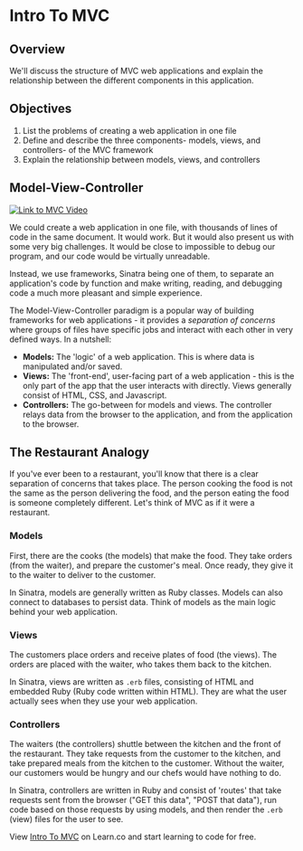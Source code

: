 # Intro To MVC

## Overview

We'll discuss the structure of MVC web applications and explain the
relationship between the different components in this application.

## Objectives

1. List the problems of creating a web application in one file
2. Define and describe the three components- models, views, and controllers- of
   the MVC framework
3. Explain the relationship between models, views, and controllers

## Model-View-Controller

[![Link to MVC Video](http://img.youtube.com/vi/IT54uYUISQg/0.jpg)](http://www.youtube.com/watch?v=IT54uYUISQg)

We could create a web application in one file, with thousands of lines of code
in the same document. It would work. But it would also present us with some
very big challenges. It would be close to impossible to debug our program, and
our code would be virtually unreadable.

Instead, we use frameworks, Sinatra being one of them, to separate an
application's code by function and make writing, reading, and debugging code a
much more pleasant and simple experience.

The Model-View-Controller paradigm is a popular way of building frameworks for
web applications - it provides a _separation of concerns_ where groups of files
have specific jobs and interact with each other in very defined ways. In a
nutshell:

* **Models:** The 'logic' of a web application. This is where data is
  manipulated and/or saved.
* **Views:** The 'front-end', user-facing part of a web application - this is
  the only part of the app that the user interacts with directly. Views generally
  consist of HTML, CSS, and Javascript.
* **Controllers:** The go-between for models and views. The controller relays
  data from the browser to the application, and from the application to the
  browser.

## The Restaurant Analogy

If you've ever been to a restaurant, you'll know that there is a clear
separation of concerns that takes place. The person cooking the food is not the
same as the person delivering the food, and the person eating the food is
someone completely different. Let's think of MVC as if it were a restaurant.

### Models

First, there are the cooks (the models) that make the food. They take orders
(from the waiter), and prepare the customer's meal. Once ready, they give it to
the waiter to deliver to the customer.

In Sinatra, models are generally written as Ruby classes. Models can also
connect to databases to persist data. Think of models as the main logic behind
your web application.

### Views

The customers place orders and receive plates of food (the views). The orders
are placed with the waiter, who takes them back to the kitchen.

In Sinatra, views are written as `.erb` files, consisting of HTML and embedded
Ruby (Ruby code written within HTML). They are what the user actually sees when
they use your web application.

### Controllers

The waiters (the controllers) shuttle between the kitchen and the front of the
restaurant. They take requests from the customer to the kitchen, and take
prepared meals from the kitchen to the customer. Without the waiter, our
customers would be hungry and our chefs would have nothing to do.

In Sinatra, controllers are written in Ruby and consist of 'routes' that take
requests sent from the browser ("GET this data", "POST that data"), run code
based on those requests by using models, and then render the `.erb` (view) files
for the user to see.

<p data-visibility='hidden'>View <a href='https://learn.co/lessons/sinatra-intro-to-mvc' title='Intro To MVC'>Intro To MVC</a> on Learn.co and start learning to code for free.</p>
